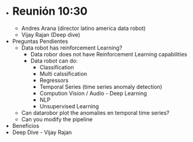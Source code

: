   * # Reunión 10:30
    * Andres Arana (director latino america data robot)
    * Vijay Rajan (Deep dive)
  * Preguntas Pendientes
    * Data robot has reinforcement Learning?
      * Data robor does not have Reinforcement Learning capabilities
      * Data robot can do:
        * Classification
        * Multi calssification
        * Regressors
        * Temporal Series (time series anomaly detection) 
        * Compution Vision / Audio - Deep Learning
        * NLP
        * Unsupervised Learning
    * Can datarobor plot the anomalies en temporal time series?
    * Can you modify the pipeline
  * Beneficios
  * Deep Dive - Vijay Rajan
